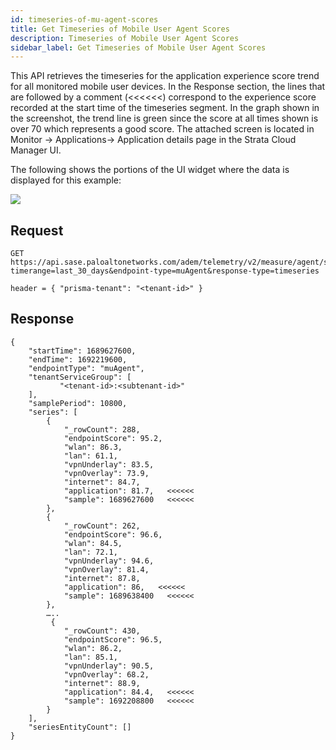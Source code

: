 ```yaml
---
id: timeseries-of-mu-agent-scores
title: Get Timeseries of Mobile User Agent Scores
description: Timeseries of Mobile User Agent Scores
sidebar_label: Get Timeseries of Mobile User Agent Scores
---
```


This API retrieves the timeseries for the application experience score trend for all monitored mobile user devices. In the Response section, the lines that are followed by a comment (<<<<<<) correspond to the experience score recorded at the start time of the timeseries segment. In the graph shown in the screenshot, the trend line is green since the score at all times shown is over 70 which represents a good score.
The attached screen is located in Monitor -> Applications-> Application details page in the Strata Cloud Manager UI.

The following shows the portions of the UI widget where the data is displayed for this example:

![](/sase/img/adem/DOCS-3756-timeseries-of-mu-agent-scores.png)


## Request

    GET https://api.sase.paloaltonetworks.com/adem/telemetry/v2/measure/agent/score?timerange=last_30_days&endpoint-type=muAgent&response-type=timeseries
     
    header = { "prisma-tenant": "<tenant-id>" }


## Response

    {
        "startTime": 1689627600,
        "endTime": 1692219600,
        "endpointType": "muAgent",
        "tenantServiceGroup": [
               "<tenant-id>:<subtenant-id>"
        ],
        "samplePeriod": 10800,
        "series": [
            {
                "_rowCount": 288,
                "endpointScore": 95.2,
                "wlan": 86.3,
                "lan": 61.1,
                "vpnUnderlay": 83.5,
                "vpnOverlay": 73.9,
                "internet": 84.7,
                "application": 81.7,   <<<<<<
                "sample": 1689627600   <<<<<<
            },
            {
                "_rowCount": 262,
                "endpointScore": 96.6,
                "wlan": 84.5,
                "lan": 72.1,
                "vpnUnderlay": 94.6,
                "vpnOverlay": 81.4,
                "internet": 87.8,
                "application": 86,   <<<<<<
                "sample": 1689638400   <<<<<<
            },
            …..
             {
                "_rowCount": 430,
                "endpointScore": 96.5,
                "wlan": 86.2,
                "lan": 85.1,
                "vpnUnderlay": 90.5,
                "vpnOverlay": 68.2,
                "internet": 88.9,
                "application": 84.4,   <<<<<<
                "sample": 1692208800   <<<<<<
            }
        ],
        "seriesEntityCount": []
    }

